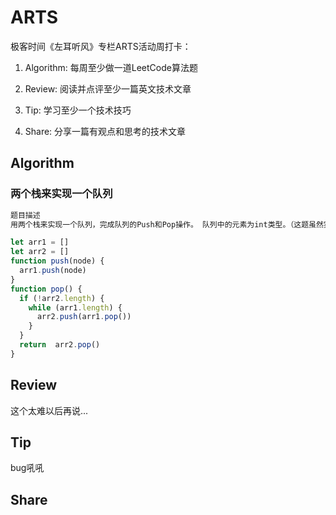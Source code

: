 # ARTS

极客时间《左耳听风》专栏ARTS活动周打卡：

1. Algorithm: 每周至少做一道LeetCode算法题

2. Review: 阅读并点评至少一篇英文技术文章

3. Tip: 学习至少一个技术技巧

4. Share: 分享一篇有观点和思考的技术文章

## Algorithm

### 两个栈来实现一个队列

```html
题目描述
用两个栈来实现一个队列，完成队列的Push和Pop操作。 队列中的元素为int类型。（这题虽然实现很简单，但是逻辑还是有点绕的）
```

```js
let arr1 = []
let arr2 = []
function push(node) {
  arr1.push(node)
}
function pop() {
  if (!arr2.length) {
    while (arr1.length) {
      arr2.push(arr1.pop())
    }
  }
  return  arr2.pop()
}
```

## Review

这个太难以后再说...

## Tip
bug吼吼
## Share


